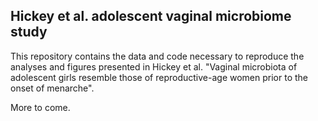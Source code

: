 ## Hickey et al. adolescent vaginal microbiome study

This repository contains the data and code necessary to reproduce the analyses and figures presented in Hickey et al. "Vaginal microbiota of adolescent girls resemble those of reproductive-age women prior to the onset of menarche".

More to come.